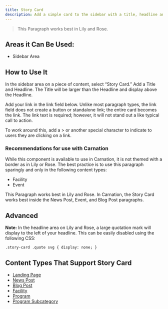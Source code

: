 ```yaml
---
title: Story Card
description: Add a simple card to the sidebar with a title, headline and call to action.
---
```


> This Paragraph works best in Lily and Rose.

## Areas it Can Be Used:

* Sidebar Area

## How to Use It

In the sidebar area on a piece of content, select “Story Card.” Add a Title and Headline. The Title will be larger than the Headline and display above the Headline.

Add your link in the link field below. Unlike most paragraph types, the link field does not create a button or standalone link; the entire card becomes the link. The link text is required; however, it will not stand out a like typical call to action.

To work around this, add a > or another special character to indicate to users they are clicking on a link.

### Recommendations for use with Carnation

While this component is available to use in Carnation, it is not themed with a border as in Lily or Rose. The best practice is to use this paragraph sparingly and only in the following content types:

* Facility
* Event

This Paragraph works best in Lily and Rose. In Carnation, the Story Card works best inside the News Post, Event, and Blog Post paragraphs.

## Advanced

**Note:** In the headline area on Lily and Rose, a large quotation mark will display to the left of your headline. This can be easily disabled using the following CSS:

`.story-card .quote svg { display: none; }`

## Content Types That Support Story Card

* [Landing Page](../../content-types/landing-page)
* [News Post](../../content-types/news-post)
* [Blog Post](../../content-types/blog-post)
* [Facility](../../content-types/facility)
* [Program](../../content-types/program)
* [Program Subcategory](../../content-types/program-subcategory)
